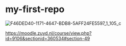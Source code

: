 # my-first-repo

![F46DED40-1171-4647-BDB8-5AFF24FE5597_1_105_c](https://github.com/daphneschilperoort/my-first-repo/assets/113041351/8a8f996c-d484-4a30-b2d1-20050f5c1001)

https://moodle.zuyd.nl/course/view.php?id=9106&sectionid=360534#section-49
